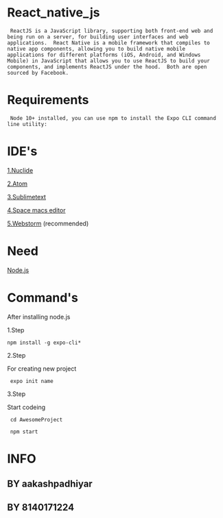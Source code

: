 # React_native_js
     ReactJS is a JavaScript library, supporting both front-end web and being run on a server, for building user interfaces and web applications.  React Native is a mobile framework that compiles to native app components, allowing you to build native mobile applications for different platforms (iOS, Android, and Windows Mobile) in JavaScript that allows you to use ReactJS to build your components, and implements ReactJS under the hood.  Both are open sourced by Facebook.

# Requirements

     Node 10+ installed, you can use npm to install the Expo CLI command line utility:
     
# IDE's

[1.Nuclide](https://nuclide.io/)

[2.Atom](https://atom.io/)

[3.Sublimetext](https://www.sublimetext.com/)

[4.Space macs editor](http://spacemacs.org/)

[5.Webstorm](https://www.jetbrains.com/webstorm/) (recommended)

# Need

[Node.js](https://nodejs.org/en/download/)

# Command's

After installing node.js 

 1.Step
 
    npm install -g expo-cli*
    
 2.Step
 
 For creating new project 
 
     expo init name
 
 3.Step
 
 Start codeing
 
     cd AwesomeProject
     
     npm start
 
 
 
 
 
 # INFO
 
 ## BY aakashpadhiyar
 ## BY 8140171224
